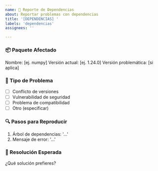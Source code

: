```yaml
---
name: 📝 Reporte de Dependencias
about: Reportar problemas con dependencias
title: '[DEPENDENCIAS] '
labels: 'dependencias'
assignees: ''

---
```


### 📦 Paquete Afectado
Nombre: [ej. numpy]
Versión actual: [ej. 1.24.0]
Versión problemática: [si aplica]

### 🚨 Tipo de Problema
- [ ] Conflicto de versiones
- [ ] Vulnerabilidad de seguridad
- [ ] Problema de compatibilidad
- [ ] Otro (especificar)

### 🔍 Pasos para Reproducir
1. Árbol de dependencias: '...'
2. Mensaje de error: '...'

### 📜 Resolución Esperada
¿Qué solución prefieres?
